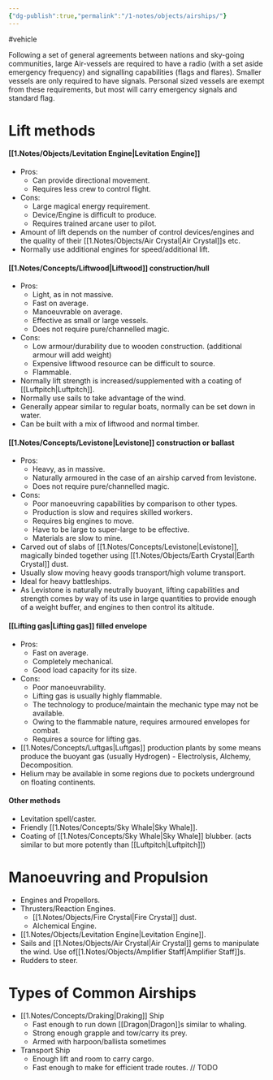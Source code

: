 ```yaml
---
{"dg-publish":true,"permalink":"/1-notes/objects/airships/"}
---
```


#vehicle

Following a set of general agreements between nations and sky-going communities, large Air-vessels are required to have a radio (with a set aside emergency frequency) and signalling capabilities (flags and flares). Smaller vessels are only required to have signals. Personal sized vessels are exempt from these requirements, but most will carry emergency signals and standard flag.

# Lift methods
#### [[1.Notes/Objects/Levitation Engine\|Levitation Engine]]
- Pros:
	- Can provide directional movement.
	- Requires less crew to control flight.
- Cons: 
	- Large magical energy requirement.
	- Device/Engine is difficult to produce.
	- Requires trained arcane user to pilot.
- Amount of lift depends on the number of control devices/engines and the quality of their [[1.Notes/Objects/Air Crystal\|Air Crystal]]s etc.
- Normally use additional engines for speed/additional lift.

#### [[1.Notes/Concepts/Liftwood\|Liftwood]] construction/hull
- Pros: 
	- Light, as in not massive.
	- Fast on average.
	- Manoeuvrable on average.
	- Effective as small or large vessels.
	- Does not require pure/channelled magic.
- Cons: 
	- Low armour/durability due to wooden construction. (additional armour will add weight)
	- Expensive liftwood resource can be difficult to source.
	- Flammable.
- Normally lift strength is increased/supplemented with a coating of [[Luftpitch\|Luftpitch]].
- Normally use sails to take advantage of the wind.
- Generally appear similar to regular boats, normally can be set down in water.
- Can be built with a mix of liftwood and normal timber.

#### [[1.Notes/Concepts/Levistone\|Levistone]] construction or ballast
- Pros: 
	- Heavy, as in massive.
	- Naturally armoured in the case of an airship carved from levistone.
	- Does not require pure/channelled magic.
- Cons: 
	- Poor manoeuvring capabilities by comparison to other types.
	- Production is slow and requires skilled workers.
	- Requires big engines to move.
	- Have to be large to super-large to be effective. 
	- Materials are slow to mine.
- Carved out of slabs of [[1.Notes/Concepts/Levistone\|Levistone]], magically binded together using [[1.Notes/Objects/Earth Crystal\|Earth Crystal]] dust.
- Usually slow moving heavy goods transport/high volume transport.
- Ideal for heavy battleships.
- As Levistone is naturally neutrally buoyant, lifting capabilities and strength comes by way of its use in large quantities to provide enough of a weight buffer, and engines to then control its altitude.

#### [[Lifting gas\|Lifting gas]] filled envelope
- Pros:
	- Fast on average.
	- Completely mechanical.
	- Good load capacity for its size.
- Cons:
	- Poor manoeuvrability.
	- Lifting gas is usually highly flammable.
	- The technology to produce/maintain the mechanic type may not be available. 
	- Owing to the flammable nature, requires armoured envelopes for combat. 
	- Requires a source for lifting gas.
- [[1.Notes/Concepts/Luftgas\|Luftgas]] production plants by some means produce the buoyant gas (usually Hydrogen) - Electrolysis, Alchemy, Decomposition.
- Helium may be available in some regions due to pockets underground on floating continents.

#### Other methods
- Levitation spell/caster.
- Friendly [[1.Notes/Concepts/Sky Whale\|Sky Whale]]. 
- Coating of [[1.Notes/Concepts/Sky Whale\|Sky Whale]] blubber. (acts similar to but more potently than [[Luftpitch\|Luftpitch]])


# Manoeuvring  and Propulsion
- Engines and Propellors.
- Thrusters/Reaction Engines.
	- [[1.Notes/Objects/Fire Crystal\|Fire Crystal]] dust.
	- Alchemical Engine.
- [[1.Notes/Objects/Levitation Engine\|Levitation Engine]].
- Sails and [[1.Notes/Objects/Air Crystal\|Air Crystal]] gems to manipulate the wind. Use of[[1.Notes/Objects/Amplifier Staff\|Amplifier Staff]]s.
- Rudders to steer.

# Types of Common Airships
- [[1.Notes/Concepts/Draking\|Draking]] Ship
	- Fast enough to run down [[Dragon\|Dragon]]s similar to whaling. 
	- Strong enough grapple and tow/carry its prey.
	- Armed with harpoon/ballista sometimes
- Transport Ship
	- Enough lift and room to carry cargo.
	- Fast enough to make for efficient trade routes.
// TODO

